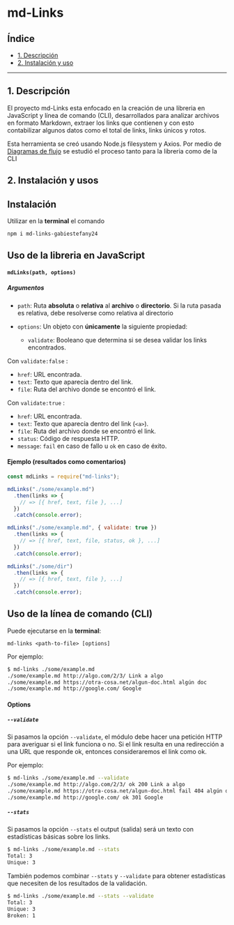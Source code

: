 # md-Links

## Índice

* [1. Descripción](#1-descripción)
* [2. Instalación y uso](#2-instalación-y-uso)


***

## 1. Descripción

El proyecto md-Links esta enfocado en la creación de una libreria en JavaScript y línea de comando (CLI), desarrollados para analizar archivos en formato Markdown, extraer los links que contienen y con esto contabilizar algunos datos como el total de links, links únicos y rotos.

Esta herramienta se creó usando Node.js filesystem y Axios. Por medio de [Diagramas de flujo](https://drive.google.com/file/d/1CYSx3gwyJiXIfdOtjMtlqnK5zKRVT3X3/view?usp=sharing) se estudió el proceso tanto para la libreria como de la CLI

## 2. Instalación y usos

## Instalación

Utilizar en la **terminal** el comando

```sh
npm i md-links-gabiestefany24
```

## Uso de la libreria en JavaScript 

#### `mdLinks(path, options)`

##### Argumentos

* `path`: Ruta **absoluta** o **relativa** al **archivo** o **directorio**.
Si la ruta pasada es relativa, debe resolverse como relativa al directorio

* `options`: Un objeto con **únicamente** la siguiente propiedad:
  - `validate`: Booleano que determina si se desea validar los links
    encontrados.

Con `validate:false` :

* `href`: URL encontrada.
* `text`: Texto que aparecía dentro del link.
* `file`: Ruta del archivo donde se encontró el link.

Con `validate:true` :

* `href`: URL encontrada.
* `text`: Texto que aparecía dentro del link (`<a>`).
* `file`: Ruta del archivo donde se encontró el link.
* `status`: Código de respuesta HTTP.
* `message`:  `fail` en caso de fallo u `ok` en caso de éxito.

#### Ejemplo (resultados como comentarios)

```js
const mdLinks = require("md-links");

mdLinks("./some/example.md")
  .then(links => {
    // => [{ href, text, file }, ...]
  })
  .catch(console.error);

mdLinks("./some/example.md", { validate: true })
  .then(links => {
    // => [{ href, text, file, status, ok }, ...]
  })
  .catch(console.error);

mdLinks("./some/dir")
  .then(links => {
    // => [{ href, text, file }, ...]
  })
  .catch(console.error);
```

## Uso de la línea de comando (CLI)

Puede ejecutarse en la **terminal**:

`md-links <path-to-file> [options]`

Por ejemplo:

```sh
$ md-links ./some/example.md
./some/example.md http://algo.com/2/3/ Link a algo
./some/example.md https://otra-cosa.net/algun-doc.html algún doc
./some/example.md http://google.com/ Google
```

#### Options

##### `--validate`

Si pasamos la opción `--validate`, el módulo debe hacer una petición HTTP para
averiguar si el link funciona o no. Si el link resulta en una redirección a una
URL que responde ok, entonces consideraremos el link como ok.

Por ejemplo:

```sh
$ md-links ./some/example.md --validate
./some/example.md http://algo.com/2/3/ ok 200 Link a algo
./some/example.md https://otra-cosa.net/algun-doc.html fail 404 algún doc
./some/example.md http://google.com/ ok 301 Google
```

##### `--stats`

Si pasamos la opción `--stats` el output (salida) será un texto con estadísticas básicas sobre los links.

```sh
$ md-links ./some/example.md --stats
Total: 3
Unique: 3
```

También podemos combinar `--stats` y `--validate` para obtener estadísticas que
necesiten de los resultados de la validación.

```sh
$ md-links ./some/example.md --stats --validate
Total: 3
Unique: 3
Broken: 1
```

